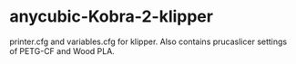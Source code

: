 # anycubic-Kobra-2-klipper
printer.cfg and variables.cfg for klipper. Also contains prucaslicer settings of PETG-CF and Wood PLA.
